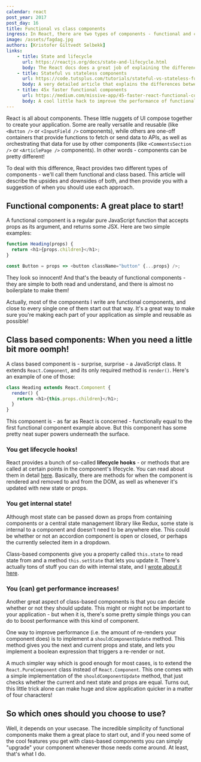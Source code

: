```yaml
---
calendar: react
post_year: 2017
post_day: 16
title: Functional vs class components
ingress: In React, there are two types of components - functional and class-based. What's the difference and when should you use each one?
image: /assets/fagdag.jpg
authors: [Kristofer Giltvedt Selbekk]
links:
    - title: State and lifecycle
      url: https://reactjs.org/docs/state-and-lifecycle.html
      body: The React docs does a great job of explaining the differences between functional and class based components
    - title: Stateful vs stateless components
      url: https://code.tutsplus.com/tutorials/stateful-vs-stateless-functional-components-in-react--cms-29541
      body: A very detailed article that explains the differences between stateful and stateless components
    - title: 45x faster functional components
      url: https://medium.com/missive-app/45-faster-react-functional-components-now-3509a668e69f
      body: A cool little hack to improve the performance of functional components - make sure to read the comments!
---
```


React is all about components. These little nuggets of UI compose together to create your application. Some are really
versatile and reusable (like `<Button />` or `<InputField />` components), while others are one-off containers
that provide functions to fetch or send data to APIs, as well as orchestrating that data for use by other components
(like `<CommentsSection />` or `<ArticlePage />` components). In other words - components can be pretty different!

To deal with this difference, React provides two different types of components - we'll call them functional and class
based. This article will describe the upsides and downsides of both, and then provide you with a suggestion of when
you should use each approach.

## Functional components: A great place to start!

A functional component is a regular pure JavaScript function that accepts props as its argument, and returns some JSX.
Here are two simple examples:

```javascript
function Heading(props) {
  return <h1>{props.children}</h1>;
}

const Button = props => <button className="button" {...props} />;
```

They look so innocent! And that's the beauty of functional components - they are simple to both read and understand,
and there is almost no boilerplate to make them!

Actually, most of the components I write are functional components, and close to every single one of them start out that
way. It's a great way to make sure you're making each part of your application as simple and reusable as possible!

## Class based components: When you need a little bit more oomph!

A class based component is - surprise, surprise - a JavaScript class. It extends `React.Component`, and its only
required method is `render()`. Here's an example of one of those:

```javascript
class Heading extends React.Component {
  render() {
    return <h1>{this.props.children}</h1>;
  }
}
```

This component is - as far as React is concerned - functionally equal to the first functional component example above.
But this component has some pretty neat super powers underneath the surface.

### You get lifecycle hooks!

React provides a bunch of so-called **lifecycle hooks** - or methods that are called at certain points in the component's
lifecycle. You can read about them in detail [here](https://reactjs.org/docs/react-component.html). Basically,
there are methods for when the component is rendered and removed to and from the DOM, as well as whenever it's updated
with new state or props.

### You get internal state!

Although most state can be passed down as props from containing components or a central state management library like
Redux, some state is internal to a component and doesn't need to be anywhere else. This could be whether or not an
accordion component is open or closed, or perhaps the currently selected item in a dropdown.

Class-based components give you a property called `this.state` to read state from and a method `this.setState`
that lets you update it. There's actually tons of stuff you can do with internal state, and I
[wrote about it here](/2017/04).

### You (can) get performance increases!

Another great aspect of class-based components is that you can decide whether or not they should update. This might or
might not be important to your application - but when it is, there's some pretty simple things you can do to boost
performance with this kind of component.

One way to improve performance (i.e. the amount of re-renders your component does) is to implement a
`shouldComponentUpdate` method. This method gives you the next and current props and state, and lets you implement
a boolean expression that triggers a re-render or not.

A much simpler way which is good enough for most cases, is to extend the `React.PureComponent` class instead of
`React.Component`. This one comes with a simple implementation of the `shouldComponentUpdate` method, that just
checks whether the current and next state and props are equal. Turns out, this little trick alone can make huge and slow
application quicker in a matter of four characters!

## So which ones should you choose to use?

Well, it depends on your usecase. The incredible simplicity of functional components make them a great place to start
out, and if you need some of the cool features you get with class-based components you can simply "upgrade" your
component whenever those needs come around. At least, that's what I do.
